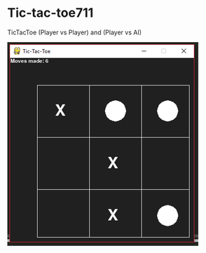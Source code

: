 # Tic-tac-toe711
TicTacToe (Player vs Player) and (Player vs AI)

![test image](game_screenshot.PNG)
